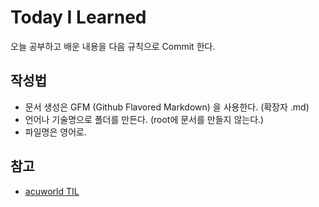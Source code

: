 # Today I Learned

오늘 공부하고 배운 내용을 다음 규칙으로 Commit 한다.

## 작성법

* 문서 생성은 GFM (Github Flavored Markdown) 을 사용한다. (확장자 .md)
* 언어나 기술명으로 폴더를 만든다. (root에 문서를 만들지 않는다.)
* 파일명은 영어로.

## 참고

* [acuworld TIL](https://github.com/acuworld/TIL)
